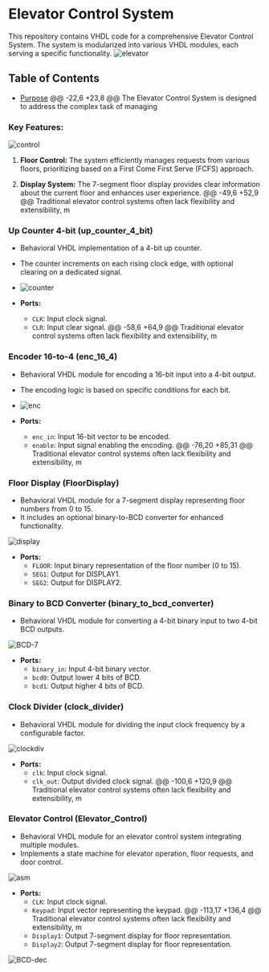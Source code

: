 # Elevator Control System

This repository contains VHDL code for a comprehensive Elevator Control System. The system is modularized into various VHDL modules, each serving a specific functionality.
![elevator](https://github.com/SuzyAdel/Elevator-Control-System/assets/128175020/08c6e36d-9467-4e1a-82fa-e9eeeda1cbbc)

## Table of Contents
- [Purpose](#purpose)
@@ -22,6 +23,8 @@ The Elevator Control System is designed to address the complex task of managing

### Key Features:

![control](https://github.com/SuzyAdel/Elevator-Control-System/assets/128175020/49bb0f62-99fa-42e3-9797-c3e8caa462b9)

1. **Floor Control:** The system efficiently manages requests from various floors, prioritizing based on a First Come First Serve (FCFS) approach.

2. **Display System:** The 7-segment floor display provides clear information about the current floor and enhances user experience.
@@ -49,6 +52,9 @@ Traditional elevator control systems often lack flexibility and extensibility, m
### Up Counter 4-bit (up_counter_4_bit)
- Behavioral VHDL implementation of a 4-bit up counter.
- The counter increments on each rising clock edge, with optional clearing on a dedicated signal.
- 
  ![counter](https://github.com/SuzyAdel/Elevator-Control-System/assets/128175020/f9f86375-d0ad-4558-93bb-1b7b2a35edec)

- **Ports:**
  - `CLK`: Input clock signal.
  - `CLR`: Input clear signal.
@@ -58,6 +64,9 @@ Traditional elevator control systems often lack flexibility and extensibility, m
### Encoder 16-to-4 (enc_16_4)
- Behavioral VHDL module for encoding a 16-bit input into a 4-bit output.
- The encoding logic is based on specific conditions for each bit.
- 
  ![enc](https://github.com/SuzyAdel/Elevator-Control-System/assets/128175020/d803c5ff-206c-4382-b842-bf9d25c9a812)

- **Ports:**
  - `enc_in`: Input 16-bit vector to be encoded.
  - `enable`: Input signal enabling the encoding.
@@ -76,20 +85,31 @@ Traditional elevator control systems often lack flexibility and extensibility, m
### Floor Display (FloorDisplay)
- Behavioral VHDL module for a 7-segment display representing floor numbers from 0 to 15.
- It includes an optional binary-to-BCD converter for enhanced functionality.

![display](https://github.com/SuzyAdel/Elevator-Control-System/assets/128175020/d981a09f-35fa-4f25-bf01-4b78a64c1412)


- **Ports:**
  - `FLOOR`: Input binary representation of the floor number (0 to 15).
  - `SEG1`: Output for DISPLAY1.
  - `SEG2`: Output for DISPLAY2.

### Binary to BCD Converter (binary_to_bcd_converter)
- Behavioral VHDL module for converting a 4-bit binary input to two 4-bit BCD outputs.

![BCD-7](https://github.com/SuzyAdel/Elevator-Control-System/assets/128175020/1992ea78-5120-4b23-84fd-b5937a33a6ea)


- **Ports:**
  - `binary_in`: Input 4-bit binary vector.
  - `bcd0`: Output lower 4 bits of BCD.
  - `bcd1`: Output higher 4 bits of BCD.

### Clock Divider (clock_divider)
- Behavioral VHDL module for dividing the input clock frequency by a configurable factor.

![clockdiv](https://github.com/SuzyAdel/Elevator-Control-System/assets/128175020/0515a969-4108-4d0e-a695-1cc33d1f2d9d)

- **Ports:**
  - `clk`: Input clock signal.
  - `clk_out`: Output divided clock signal.
@@ -100,6 +120,9 @@ Traditional elevator control systems often lack flexibility and extensibility, m
### Elevator Control (Elevator_Control)
- Behavioral VHDL module for an elevator control system integrating multiple modules.
- Implements a state machine for elevator operation, floor requests, and door control.

![asm](https://github.com/SuzyAdel/Elevator-Control-System/assets/128175020/7a12fe06-8664-4199-af65-be5423fb7662)

- **Ports:**
  - `CLK`: Input clock signal.
  - `Keypad`: Input vector representing the keypad.
@@ -113,17 +136,4 @@ Traditional elevator control systems often lack flexibility and extensibility, m
  - `Display1`: Output 7-segment display for floor representation.
  - `Display2`: Output 7-segment display for floor representation.

  
![BCD-dec](https://github.com/SuzyAdel/Elevator-Control-System/assets/128175020/131fe869-34a4-4cb8-84b0-14059c4a3720)
